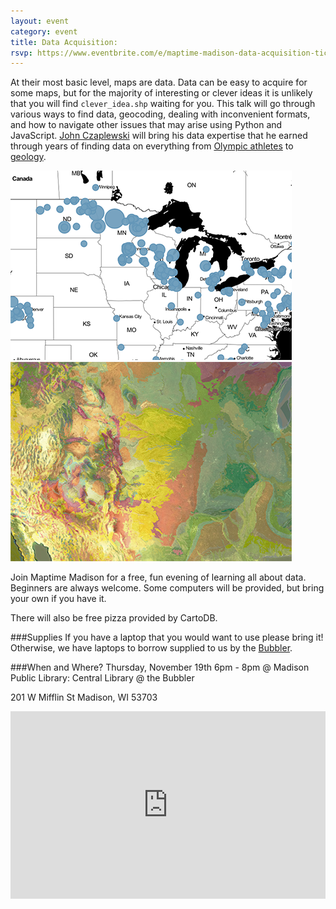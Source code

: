```yaml
---
layout: event
category: event
title: Data Acquisition:
rsvp: https://www.eventbrite.com/e/maptime-madison-data-acquisition-tickets-19335572217
---
```

At their most basic level, maps are data. Data can be easy to acquire for some maps, but for the majority of interesting or clever ideas it is unlikely that you will find `clever_idea.shp` waiting for you. This talk will go through various ways to find data, geocoding, dealing with inconvenient formats, and how to navigate other issues that may arise using Python and JavaScript. [John Czaplewski](https://twitter.com/johnjcz) will bring his data expertise that he earned through years of finding data on everything from [Olympic athletes](http://www.johnjcz.com/team-usa-sochi/) to [geology](https://macrostrat.org/burwell/#3/40.80/-94.10).

<img src="./img/olympic.png">
<img src="./img/geology.png">

Join Maptime Madison for a free, fun evening of learning all about data. Beginners are always welcome. Some computers will be provided, but bring your own if you have it.

There will also be free pizza provided by CartoDB.

###Supplies
If you have a laptop that you would want to use please bring it! Otherwise, we have laptops to borrow supplied to us by the [Bubbler](http://madisonbubbler.org/).  

###When and Where?
Thursday, November 19th 6pm - 8pm @ Madison Public Library: Central Library @ the Bubbler

201 W Mifflin St Madison, WI 53703

<iframe frameborder="0" width="100%" height="300" src="http://bl.ocks.org/d/5728fa98c5d97a623417"></iframe>

